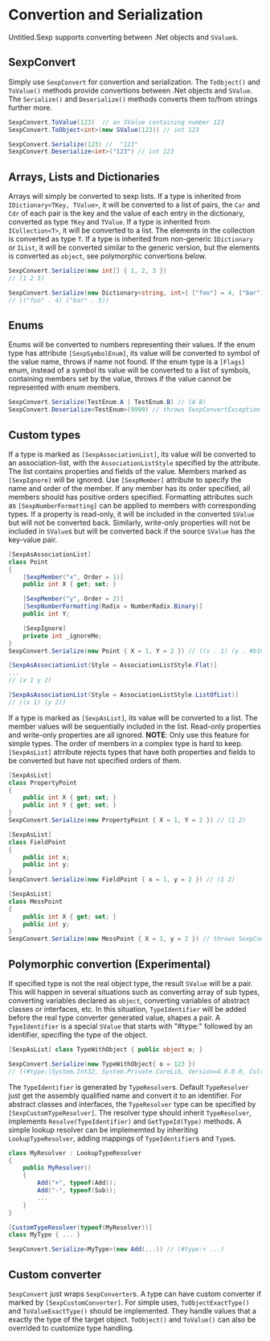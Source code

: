 # Convertion and Serialization

Untitled.Sexp supports converting between .Net objects and ```SValue```s.

## SexpConvert

Simply use ```SexpConvert``` for convertion and serialization. The ```ToObject()``` and ```ToValue()``` methods provide convertions between .Net objects and ```SValue```. The ```Serialize()``` and ```Deserialize()``` methods converts them to/from strings further more.

```csharp
SexpConvert.ToValue(123)  // an SValue containing number 123
SexpConvert.ToObject<int>(new SValue(123)) // int 123

SexpConvert.Serialize(123) //  "123"
SexpConvert.Deserialize<int>("123") // int 123
```

## Arrays, Lists and Dictionaries

Arrays will simply be converted to sexp lists.
If a type is inherited from ```IDictionary<TKey, TValue>```, it will be converted to a list of pairs, the ```Car``` and ```Cdr``` of each pair is the key and the value of each entry in the dictionary, converted as type ```TKey``` and ```TValue```.
If a type is inherited from ```ICollection<T>```, it will be converted to a list. The elements in the collection is converted as type ```T```.
If a type is inherited from non-generic ```IDictionary``` or ```IList```, it will be converted similar to the generic version, but the elements is converted as ```object```, see polymorphic convertions below.

```csharp
SexpConvert.Serialize(new int[] { 1, 2, 3 })
// (1 2 3)

SexpConvert.Serialize(new Dictionary<string, int>{ ["foo"] = 4, ["bar"] = 5 })
// (("foo" . 4) ("bar" . 5))
```

## Enums

Enums will be converted to numbers representing their values. If the enum type has attribute ```[SexpSymbolEnum]```, its value will be converted to symbol of the value name, throws if name not found.
If the enum type is a ```[Flags]``` enum, instead of a symbol its value will be converted to a list of symbols, containing members set by the value, throws if the value cannot be represented with enum members.

```csharp
SexpConvert.Serialize(TestEnum.A | TestEnum.B) // (A B)
SexpConvert.Deserialize<TestEnum>(9999) // throws SexpConvertException
```

## Custom types

If a type is marked as ```[SexpAssociationList]```, its value will be converted to an association-list, with the ```AssociationListStyle``` specified by the attribute.
The list contains properties and fields of the value. Members marked as ```[SexpIgnore]``` will be ignored. Use ```[SexpMember]``` attribute to specify the name and order of the member. If any member has its order specified, all members should has positive orders specified.
Formatting attributes such as ```[SexpNumberFormatting]``` can be applied to members with corresponding types.
If a property is read-only, it will be included in the converted ```SValue``` but will not be converted back. Similarly, write-only properties will not be included in ```SValue```s but will be converted back if the source ```SValue``` has the key-value pair.

```csharp
[SexpAsAssociationList]
class Point
{
    [SexpMember("x", Order = 1)]
    public int X { get; set; }

    [SexpMember("y", Order = 2)]
    [SexpNumberFormatting(Radix = NumberRadix.Binary)]
    public int Y;

    [SexpIgnore]
    private int _ignoreMe;
}
SexpConvert.Serialize(new Point { X = 1, Y = 2 }) // ((x . 1) (y . #b10))

[SexpAsAssociationList(Style = AssociationListStyle.Flat)]
...
// (x 1 y 2)

[SexpAsAssociationList(Style = AssociationListStyle.ListOfList)]
// ((x 1) (y 2))
```

If a type is marked as ```[SexpAsList]```, its value will be converted to a list. The member values will be sequentially included in the list. Read-only properties and write-only properties are all ignored.
__NOTE__: Only use this feature for simple types. The order of members in a complex type is hard to keep. ```[SexpAsList]``` atrribute rejects types that have both properties and fields to be converted but have not specified orders of them.

```csharp
[SexpAsList]
class PropertyPoint
{
    public int X { get; set; }
    public int Y { get; set; }
}
SexpConvert.Serialize(new PropertyPoint { X = 1, Y = 2 }) // (1 2)

[SexpAsList]
class FieldPoint
{
    public int x;
    public int y;
}
SexpConvert.Serialize(new FieldPoint { x = 1, y = 2 }) // (1 2)

[SexpAsList]
class MessPoint
{
    public int X { get; set; }
    public int y;
}
SexpConvert.Serialize(new MessPoint { X = 1, y = 2 }) // throws SexpConvertException
```

## Polymorphic convertion (Experimental)

If specified type is not the real object type, the result ```SValue``` will be a pair. This will happen in several situations such as converting array of sub types, converting variables declared as ```object```, converting variables of abstract classes or interfaces, etc. In this situation, ```TypeIdentifier``` will be added before the real type converter generated value, shapes a pair. A ```TypeIdentifier``` is a special ```SValue``` that starts with "#type:" followed by an identifier, specifing the type of the object.

```csharp
[SexpAsList] class TypeWithObject { public object o; }

SexpConvert.Serialize(new TypeWithObject{ o = 123 })
// ((#type:|System.Int32, System.Private.CoreLib, Version=4.0.0.0, Culture=neutral, PublicKeyToken=7cec85d7bea7798e| . 123))
```

The ```TypeIdentifier``` is generated by ```TypeResolver```s. Default ```TypeResolver``` just get the assembly qualified name and convert it to an identifier. For abstract classes and interfaces, the ```TypeResolver``` type can be specified by ```[SexpCustomTypeResolver]```. The resolver type should inherit ```TypeResolver```, implements ```Resolve(TypeIdentifier)``` and ```GetTypeId(Type)``` methods. A simple lookup resolver can be implememted by inheriting ```LookupTypeResolver```, adding mappings of ```TypeIdentifier```s and ```Type```s.

```csharp
class MyResolver : LookupTypeResolver
{
    public MyResolver()
    {
        Add("+", typeof(Add));
        Add("-", typeof(Sub));
        ...
    }
}

[CustomTypeResolver(typeof(MyResolver))]
class MyType { ... }

SexpConvert.Serialize<MyType>(new Add(...)) // (#type:+ ...)
```

## Custom converter

```SexpConvert``` just wraps ```SexpConverter```s. A type can have custom converter if marked by ```[SexpCustomConverter]```.
For simple uses, ```ToObjectExactType()``` and ```ToValueExactType()``` should be implemented. They handle values that a exactly the type of the target object.
```ToObject()``` and ```ToValue()``` can also be overrided to customize type handling.
